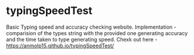 # typingSpeedTest

Basic Typing speed and accuracy checking website. 
Implementation - comparision of the types string with the provided one generating accuracy and the time taken to type generating speed.
Chexk out here - https://anmolp15.github.io/typingSpeedTest/
